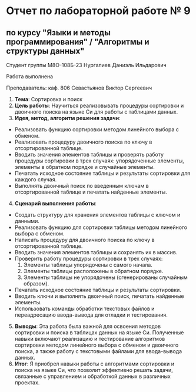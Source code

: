 # Отчет по лабораторной работе № 9
## по курсу "Языки и методы программирования" / "Алгоритмы и структуры данных"

Студент группы М8О-108Б-23 Нургалиев Даниэль Ильдарович

Работа выполнена 

Преподаватель: каф. 806 Севастьянов Виктор Сергеевич

1. **Тема**: Сортировка и поиск
2. **Цель работы**: Научиться реализовывать процедуры сортировки и двоичного поиска на языке Си для работы с таблицами данных.
3. **Идея, метод, алгоритм решения задачи**:
- Реализовать функцию сортировки методом линейного выбора с обменом.
- Реализовать процедуру двоичного поиска по ключу в отсортированной таблице.
- Вводить значения элементов таблицы и проверять работу процедуры сортировки в трех случаях: упорядоченные элементы, элементы в обратном порядке и случайные элементы.
- Печатать исходное состояние таблицы и результаты сортировки для каждого случая.
- Выполнять двоичный поиск по введенным ключам в отсортированной таблице и печатать найденные элементы.

4. **Сценарий выполнения работы**:
- Создать структуру для хранения элементов таблицы с ключом и данными.
- Реализовать функцию для сортировки таблицы методом линейного выбора с обменом.
- Написать процедуру для двоичного поиска по ключу в отсортированной таблице.
- Вводить значения элементов таблицы и сохранять их в массив.
- Проверить работу процедуры сортировки в трех случаях:
  1. Элементы таблицы упорядочены с самого начала.
  2. Элементы таблицы расположены в обратном порядке.
  3. Элементы таблицы не упорядочены (сгенерированы случайным образом).
- Печатать исходное состояние таблицы и результаты сортировки.
- Вводить ключи и выполнять двоичный поиск, печатать найденные элементы.
- Использовать команды обработки текстовых файлов и переадресацию ввода-вывода для отладки и тестирования.

5. **Выводы**: Эта работа была важной для освоения методов сортировки и поиска в таблицах данных на языке Си. Полученные навыки включают реализацию и тестирование алгоритмов сортировки методом линейного выбора с обменом и двоичного поиска, а также работу с текстовыми файлами для ввода-вывода данных.
6. **Итог**: Я приобрел навыки работы с алгоритмами сортировки и поиска на языке Си, что позволит эффективно решать задачи, связанные с управлением и обработкой данных в различных проектах.
